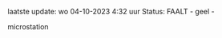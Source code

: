 laatste update: 
wo 04-10-2023  4:32   uur 
Status: FAALT - geel - 
<div class="service R">microstation</div>